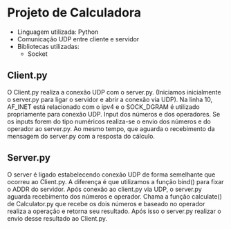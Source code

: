 # Projeto de Calculadora
- Linguagem utilizada: Python
- Comunicação UDP entre cliente e servidor
- Bibliotecas utilizadas:
  - Socket
  
## Client.py
O Client.py realiza a conexão UDP com o server.py. (Iniciamos inicialmente o server.py para ligar o servidor e abrir a conexão via UDP). Na linha 10, AF_INET está relacionado com o ipv4 e o SOCK_DGRAM é utilizado propriamente para conexão UDP. 
Input dos números e dos operadores. Se os inputs forem do tipo numéricos realiza-se o envio dos números e do operador ao server.py. Ao mesmo tempo, que aguarda o recebimento da mensagem do server.py com a resposta do cálculo.

## Server.py
O server é ligado estabelecendo conexão UDP de forma semelhante que ocorreu ao Client.py. A diferença é que utilizamos a função bind() para fixar o ADDR do servidor. Após conexão ao client.py via UDP, o server.py aguarda recebimento dos números e operador. Chama a função calculate() de Calculator.py que recebe os dois números e baseado no operador realiza a operação e retorna seu resultado. Após isso o server.py realizar o envio desse resultado ao Client.py.
